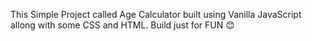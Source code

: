 This Simple Project called Age Calculator built using Vanilla JavaScript allong with some CSS and HTML. 
Build just for FUN 😊
